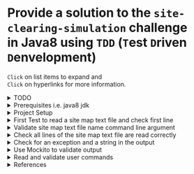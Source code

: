 # Provide a solution to the `site-clearing-simulation` challenge<br/> in Java8 using `TDD` (`T`est `D`riven `D`envelopment)

`Click` on list items to expand and<br/>
`Click` on hyperlinks for more information.

<details><summary>TODO</summary>

- Add javadoc comments
- Check for invalid file
- Add logging
- Accept bulldozer directives
- Display cost summary.
- Add maven pom.xml file.
- Create Dockerfile for the solution.

</details>

<details><summary>Prerequisites i.e. java8 jdk</summary>

```bash
$ java -version
java version "1.8.0_251"
Java(TM) SE Runtime Environment (build 1.8.0_251-b08)
Java HotSpot(TM) 64-Bit Server VM (build 25.251-b08, mixed mode)
```

</details>

<details><summary>Project Setup</summary>

### Using IntelliJ IDE

- New Project -> Java -> project name: `scs-java8` (path: `~/dev/site-clearing-simulation`)
- Create a package `net.shawfire.scs` in the `src` folder
- Create new Java class `SiteMap`
- From the project directory create a directory called `test`
  - Right Click on the `test` folder -> Mark Directory as `Test Sources Root`
  - Create a package `net.shawfire.scs` in the `test` folder
- Add junit via maven to your project
  - `File` -> `Project Structure...` -> `Libraries` -> `+`
  - -> `From Maven...` -> `junit` -> `Search`
  - Choose the latest i.e. `junit:junit:4.13`
- Create test Java class `SiteMapTest` within the `net.shawfire.scs` package.
- First test in `SiteMapTest` is to read a text file from the `classpath`

  - the test can initially just call the `fail()` to test the `junit` setup.
  - test a passing test as well.

    ```java
    package net.shawfire.scs;

    import org.junit.Test;

    import java.io.IOException;

    import static org.junit.Assert.fail;
    import static org.junit.Assert.assertEquals;

    public class SiteMapTest {

        @Test
        public void testJunitSetupFail() {
            fail();
        }

        @Test
        public void testJunitSetupSuccess() {
            assertEquals(4, 2*2);
        }

    }
    ```

</details>

<details><summary>First Test to read a site map text file and check first line</summary>

- Create a folder `resources` in the `test` folder
  - Right Click on the `resources` folder -> Mark Directory as `Test Resources Root`
  - Within this file place the test file `test-site-map.txt`
- Then write the first iteration of the readFile

  - test in the `SiteMapTest` class method in `SiteMap` and

    ```java
    package net.shawfire.scs;

    import org.junit.Assert;
    import org.junit.Test;

    import java.io.IOException;

    import java.io.InputStream;
    import java.util.ArrayList;

    public class SiteMapTest {

        @Test
        public void givenFileNameAsAbsolutePath_whenUsingClasspath_thenFileData() throws IOException {
            Class classPath = SiteMapTest.class;
            InputStream inputStream = classPath.getResourceAsStream("/test-site-map.txt");
            ArrayList<String> siteMap = new SiteMap().readFromInputStream(inputStream);

            // Check the first line of the test file is as expected
            Assert.assertEquals(siteMap.get(0), "ootooooooo");
        }

    }
    ```

  - the implementation in the `SiteMap` class.

    ```java
    package net.shawfire.scs;

    import java.io.BufferedReader;
    import java.io.IOException;
    import java.io.InputStream;
    import java.io.InputStreamReader;
    import java.util.ArrayList;

    public class SiteMap {
        public ArrayList<String> readFromInputStream(InputStream inputStream)
                throws IOException {
            ArrayList<String> siteMap = new ArrayList<>();
            try (BufferedReader br
                         = new BufferedReader(new InputStreamReader(inputStream))) {
                String line;
                while ((line = br.readLine()) != null && (line = line.trim()).length() != 0) {
                    siteMap.add(line);
                }
            }
            finally {
                if (inputStream != null) {
                    try {
                        inputStream.close();
                    } catch (IOException e) {
                        e.printStackTrace();
                    }
                }
            }
            return siteMap;
        }
    }
    ```

</details>

<details><summary>Validate site map text file name command line argument</summary>

```java
package net.shawfire.scs;

public class App {
    private String fileName = null;
    public static String MustPassFileName = "Must pass site map text file argument";
    public static String FileNameLabel = "Entered site file text file name is: ";

    private static SysOutDelegate sysOutDelegate = (val) -> System.out.println(val);

    public static void main(String[] args) {
        /* Validate the number of parameters */
        if (args.length != 1) {
            usage();
            return;
        }

        App app = new App(args[0]);

        sysOutDelegate.println(app.getSiteMapHeading());
    }

    public App(String fileName) {
        this.fileName = fileName;
    }

    private static void usage() {
        sysOutDelegate.println(MustPassFileName);
    }

    public String getString() {
        return FileNameLabel + fileName;
    }

    protected static void setSysOutDelegate(SysOutDelegate val) {
        sysOutDelegate = val;
    }
}
```

```java
package net.shawfire.scs;

@FunctionalInterface
public interface SysOutDelegate {
    void println(String val);
}
```

```java
package net.shawfire.scs;

import org.junit.Assert;
import org.junit.Before;
import org.junit.Test;

public class AppTest {

    String lastSysOutmessage;

    @Before
    public void injectLastSysOutDelegate() {
        App.setSysOutDelegate((val) -> lastSysOutmessage = val);
    }

    @Test
    public void givenTwoInputParameter_shouldAskForOne() throws Exception {
        App.main(new String[] {"a", "b"});

        Assert.assertEquals(lastSysOutmessage, Constants.MustPassFileName);
    }

    @Test
    public void givenOneInputParameters_shouldReadBack() throws Exception {
        App.main(new String[] {"a"});

        Assert.assertEquals(lastSysOutmessage, App.FileNameLabel + "a");
    }

}
```

</details>

<details><summary>Check all lines of the site map text file are read correctly</summary>

```java
package net.shawfire.scs;

import org.junit.Assert;
import org.junit.Test;

import java.io.IOException;
import java.io.InputStream;

public class SiteMapTest {

    @Test
    public void givenFileNameAsAbsolutePath_whenUsingClasspath_thenFileData() throws IOException {
        Class classPath = SiteMapTest.class;
        InputStream inputStream = classPath.getResourceAsStream("/test-site-map.txt");
        String[] siteMap = new SiteMap().readFromInputStream(inputStream);

        // Check the all lines in the test file are as expected
        String[] expectedSiteMap = {
                "ootooooooo",
                "oooooooToo",
                "rrrooooToo",
                "rrrroooooo",
                "rrrrrtoooo"
        };
        for (int i = 0; i < expectedSiteMap.length; i++) {
            Assert.assertEquals(String.format("line %1$s: ", i), siteMap[i], expectedSiteMap[i]);
        }
    }

}
```

```java
package net.shawfire.scs;

import java.io.BufferedReader;
import java.io.IOException;
import java.io.InputStream;
import java.io.InputStreamReader;
import java.util.ArrayList;

public class SiteMap {
    public String[] readFromInputStream(InputStream inputStream)
            throws IOException {
        ArrayList<String> siteMap = new ArrayList<>();
        try (BufferedReader br
                     = new BufferedReader(new InputStreamReader(inputStream))) {
            String line;
            while ((line = br.readLine()) != null && (line = line.trim()).length() != 0) {
                siteMap.add(line);
            }
        }
        finally {
            if (inputStream != null) {
                try {
                    inputStream.close();
                } catch (IOException e) {
                    e.printStackTrace();
                }
            }
        }
        return siteMap.stream().toArray(String[]::new);
    }
}
```

</details>

<details><summary>Check for an exception and a string in the output</summary>

```java
package net.shawfire.scs;

import org.hamcrest.CoreMatchers;
import org.hamcrest.MatcherAssert;
import org.junit.Before;
import org.junit.Test;

import static org.junit.Assert.fail;

public class AppTest {

    StringBuffer outputMessage = new StringBuffer();

    private void assertOutputContainsString(String str) {
        MatcherAssert.assertThat(outputMessage.toString(), CoreMatchers.containsString(str));
    }

    @Before
    public void injectLastSysOutDelegate() {
        App.setSysOutDelegate((val) -> outputMessage.append(val).toString());
    }

    @Test(expected = java.lang.IllegalArgumentException.class)
    public void givenTwoInputParameter_shouldThrowException() throws Exception {
        App.main(new String[] { "a", "b" });
    }

    @Test
    public void givenTwoInputParameter_shouldAskForOne() {

        try {
            App.main(new String[] { "a", "b" });

        } catch (java.lang.IllegalArgumentException e) {
            assertOutputContainsString(Constants.MustPassFileName);
        }
    }

    @Test
    public void givenOneInputParameters_shouldReadBack() throws Exception {
        String fileName = "testFileName.txt";
        App.main(new String[] { fileName });

        assertOutputContainsString(String.format(Constants.SiteMapLabel, fileName));
    }

    @Test
    public void givenAValidMapFile_shouldDisplayMapLabel() throws Exception {
        String fileName = "test-site-map.txt";
        App.main(new String[] { fileName });
        assertOutputContainsString(Constants.AppHeadingLabel);
    }

}
```

```java
package net.shawfire.scs;

public class App {
    private String fileName = null;
    public static String MustPassFileName = "Must pass only site map text file argument";
    public static String AppHeadingLabel = "\nWelcome to the site clearing simulator.\n";
    public static String SiteMapLabel = "\nThis is a map of the site (read from file: %1$s):\n";

    private static SysOutDelegate sysOutDelegate = (val) -> System.out.println(val);

    public static void main(String[] args) {
        /* Validate the number of parameters */
        if (args.length != 1) {
            usage();
            throw new java.lang.IllegalArgumentException(
                    String.format("Expected 1 argument but received: %1d", args.length));
        }

        App app = new App(args[0]);

        sysOutDelegate.println(app.AppHeadingLabel);
        sysOutDelegate.println(app.getSiteMapHeading());
    }

    public App(String fileName) {
        this.fileName = fileName;
    }

    private static void usage() {
        sysOutDelegate.println(MustPassFileName);
    }

    public String getSiteMapHeading() {
        return String.format(SiteMapLabel, fileName);
    }

    protected static void setSysOutDelegate(SysOutDelegate val) {
        sysOutDelegate = val;
    }
}
```

References: [Using Hamcrest for testing - Tutorial](https://www.vogella.com/tutorials/Hamcrest/article.html)

</details>

<details><summary>Use Mockito to validate output</summary>

```java
package net.shawfire.scs;

import org.junit.Assert;
import org.junit.Before;
import org.junit.Test;
import static org.junit.Assert.fail;
import org.mockito.Mockito;

import java.io.PrintStream;


public class AppTest {

    PrintStream stdout = Mockito.mock(PrintStream.class);

    private void assertStdoutContains(String str) {
        Mockito.verify(stdout).println(Mockito.contains(str));
    }

    @Before
    public void injectLastSysOutDelegate() {
        System.setOut(stdout);
    }

    @Test(expected = java.lang.IllegalArgumentException.class)
    public void givenTwoInputParameter_shouldThrowException() throws Exception {
        App.main(new String[] { "a", "b" });
    }

    @Test
    public void givenTwoInputParameter_shouldAskForOne() {

        try {
            App.main(new String[] { "a", "b" });

        } catch (java.lang.IllegalArgumentException e) {
            assertStdoutContains(Constants.MustPassFileName);
            Assert.assertEquals(String.format(Constants.ExpectedOneArgGotNMsg, 2), e.getMessage());
        }
    }

    @Test
    public void givenAValidMapFile_shouldDisplayMapLabel() throws Exception {
        String fileName = "test-site-map.txt";
        App.main(new String[] { fileName });
        assertStdoutContains(Constants.AppHeadingLabel);
    }

    @Test
    public void givenOneInputParameters_shouldReadBack() throws Exception {
        String fileName = "testFileName.txt";
        App.main(new String[] { fileName });

        assertStdoutContains(String.format(Constants.SiteMapLabel, fileName));
    }

}
```

```java
package net.shawfire.scs;

public class App {
    private String fileName = null;
    public static String MustPassFileName = "Must pass only site map text file argument";
    public static String AppHeadingLabel = "\nWelcome to the site clearing simulator.\n";
    public static String SiteMapLabel = "\nThis is a map of the site (read from file: %1$s):\n";
    public static String ExpectedOneArgGotNMsg = "Expected 1 argument but received: %1d";

    private static SysOutDelegate sysOutDelegate = (val) -> System.out.println(val);

    public static void main(String[] args) {
        /* Validate the number of parameters */
        if (args.length != 1) {
            usage();
            throw new java.lang.IllegalArgumentException(
                    String.format(ExpectedOneArgGotNMsg, args.length));
        }

        App app = new App(args[0]);

        sysOutDelegate.println(app.AppHeadingLabel);
        sysOutDelegate.println(app.getSiteMapHeading());
    }

    public App(String fileName) {
        this.fileName = fileName;
    }

    private static void usage() {
        sysOutDelegate.println(MustPassFileName);
    }

    public String getSiteMapHeading() {
        return String.format(SiteMapLabel, fileName);
    }

    protected static void setSysOutDelegate(SysOutDelegate val) {
        sysOutDelegate = val;
    }
}
```

</details>

<details><summary>Read and validate user commands</summary>

```java
package net.shawfire.scs;

import java.io.BufferedReader;
import java.io.InputStreamReader;
import java.util.ArrayList;

public class App {
    private String fileName = null;
    public static String MustPassFileName = "Must pass only site map text file argument";
    public static String AppHeadingLabel = "\nWelcome to the site clearing simulator.";
    public static String SiteMapLabel = "\nThis is a map of the site (read from file: %1$s):\n";
    public static String ExpectedOneArgGotNMsg = "Expected 1 argument but received: %1d";
    public static String InitialBulldozerPositionMsg = "The bulldozer is currently located at the Northern edge of the site, immediately to the West of the site, and facing East.";
    public static String MovementPrompt = "(l)eft, (r)ight, (a)dvance <n>, (q)uit: ";
    public static String CommandsEnteredHeading = "The simulation has ended at your request. These are the commands you issued:";
    public static String CostsHeading = "The costs for this land clearing operation were:";
    public static String ItemColumnHeading = "Item";
    public static String QuantityColumnHeading = "Item";
    public static String CostColumnHeading = "Item";
    public static String CommunicationItemLabel = "communication overhead";
    public static String FuelItemLabel = "fuel usage";
    public static String UnclearedSquaresItemLabel = "uncleared squares";
    public static String DestructionItemLabel = "destruction of protected tree";
    public static String PaintDamageItemLabel = "paint damage to bulldozer";
    public static String TotalSeparator = "----";
    public static String TotalLabel = "Total";
    public static String ThankYouMsg = "\nThankyou for using the Aconex site clearing simulator.\n";

    private static SysOutDelegate sysOutDelegate = (val) -> System.out.println(val);
    //Enter data using BufferReader
    private static BufferedReader reader =
            new BufferedReader(new InputStreamReader(System.in));

    public static void main(String[] args) throws Exception {
        /* Validate the number of parameters */
        if (args.length != 1) {
            usage();
            throw new java.lang.IllegalArgumentException(
                    String.format(ExpectedOneArgGotNMsg, args.length));
        }
        App app = new App(args[0]);

        sysOutDelegate.println(app.AppHeadingLabel);
        sysOutDelegate.println(app.getSiteMapHeading());

        SiteMap siteMap = new SiteMap();
        siteMap.readFromInputStream(app.getFileName());
        sysOutDelegate.println(siteMap.toString());

        sysOutDelegate.println(app.InitialBulldozerPositionMsg);

        ArrayList<String> commandList = new ArrayList<>();
        String input;
        do {
            System.out.print(app.MovementPrompt);
            // Reading data using readLine
            input = reader.readLine();
            commandList.add(input);
            sysOutDelegate.println(input);
        } while (!input.equals("q"));

        sysOutDelegate.println(app.CommandsEnteredHeading);

        String[] commandArray = commandList.stream().toArray(String[]::new);
        for (int i = 0; i < commandArray.length; i++) {
            sysOutDelegate.println(commandArray[i]);
            String[] commands = commandArray[i].trim().split(" +");
            for (String command : commands) {
                System.out.println(String.format("match: %1$s", command));
                if (command.matches("^[alrq]?$")) {
                    System.out.println(String.format("string command: %1$s", command));
                } else if (command.matches("^[0-9]+$")) {
                    System.out.println(String.format("integer command: %1$s", command));
                } else {
                    System.out.println(String.format("invalid command: %1$s", command));
                }
            }
        }

        sysOutDelegate.println(app.ThankYouMsg);

    }

    public App(String fileName) {
        setFileName(fileName);
    }

    public String getFileName() {
        return fileName;
    }

    public void setFileName(String fileName) {
        this.fileName = fileName;
    }

    private static void usage() {
        sysOutDelegate.println(MustPassFileName);
    }

    public String getSiteMapHeading() {
        return String.format(SiteMapLabel, fileName);
    }

    protected static void setSysOutDelegate(SysOutDelegate val) {
        sysOutDelegate = val;
    }
}
```

</details>

<details><summary>References</summary>

- [junit4 docs](https://junit.org/junit4/)
- [Mockito docs](https://site.mockito.org)
- [Mockito user guide](https://docs.google.com/document/d/15mJ2Qrldx-J14ubTEnBj7nYN2FB8ap7xOn8GRAi24_A/edit)
- [javadoc comments](https://www.oracle.com/technical-resources/articles/java/javadoc-tool.html)
- [Apache commons lang](https://commons.apache.org/proper/commons-lang/)
- [java commons lang3 doco](https://commons.apache.org/proper/commons-lang/javadocs/api-release/index.html)
</details>
